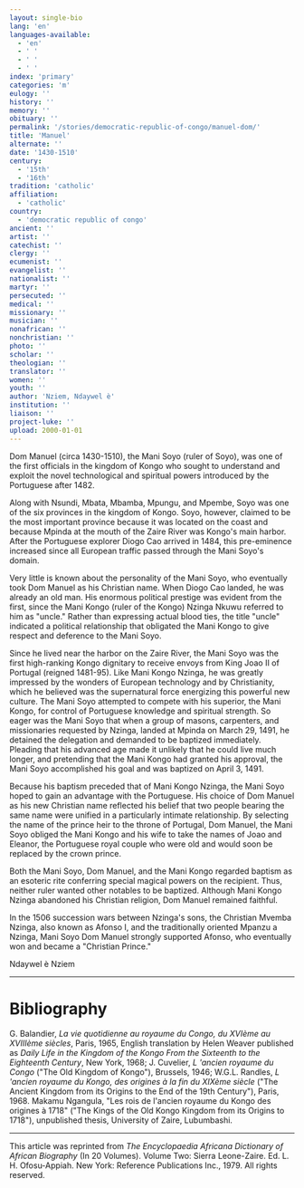 ```yaml
---
layout: single-bio
lang: 'en'
languages-available:
  - 'en'
  - ' '
  - ' '
  - ' '
index: 'primary'
categories: 'm'
eulogy: ''
history: ''
memory: ''
obituary: ''
permalink: '/stories/democratic-republic-of-congo/manuel-dom/'
title: 'Manuel'
alternate: ''
date: '1430-1510'
century:
  - '15th'
  - '16th'
tradition: 'catholic'
affiliation:
  - 'catholic'
country:
  - 'democratic republic of congo'
ancient: ''
artist: ''
catechist: ''
clergy: ''
ecumenist: ''
evangelist: ''
nationalist: ''
martyr: ''
persecuted: ''
medical: ''
missionary: ''
musician: ''
nonafrican: ''
nonchristian: ''
photo: ''
scholar: ''
theologian: ''
translator: ''
women: ''
youth: ''
author: 'Nziem, Ndaywel è'
institution: ''
liaison: ''
project-luke: ''
upload: 2000-01-01
---
```



Dom Manuel (circa 1430-1510), the Mani Soyo (ruler of Soyo), was one of the first officials in the kingdom of Kongo who sought to understand and exploit the novel technological and spiritual powers introduced by the Portuguese after 1482.

Along with Nsundi, Mbata, Mbamba, Mpungu, and Mpembe, Soyo was one of the six provinces in the kingdom of Kongo. Soyo, however, claimed to be the most important province because it was located on the coast and because Mpinda at the mouth of the Zaire River was Kongo's main harbor. After the Portuguese explorer Diogo Cao arrived in 1484, this pre-eminence increased since all European traffic passed through the Mani Soyo's domain.

Very little is known about the personality of the Mani Soyo, who eventually took Dom Manuel as his Christian name. When Diogo Cao landed, he was already an old man. His enormous political prestige was evident from the first, since the Mani Kongo (ruler of the Kongo) Nzinga Nkuwu referred to him as "uncle." Rather than expressing actual blood ties, the title "uncle" indicated a political relationship that obligated the Mani Kongo to give respect and deference to the Mani Soyo.

Since he lived near the harbor on the Zaire River, the Mani Soyo was the first high-ranking Kongo dignitary to receive envoys from King Joao II of Portugal (reigned 1481-95). Like Mani Kongo Nzinga, he was greatly impressed by the wonders of European technology and by Christianity, which he believed was the supernatural force energizing this powerful new culture. The Mani Soyo attempted to compete with his superior, the Mani Kongo, for control of Portuguese knowledge and spiritual strength. So eager was the Mani Soyo that when a group of masons, carpenters, and missionaries requested by Nzinga, landed at Mpinda on March 29, 1491, he detained the delegation and demanded to be baptized immediately. Pleading that his advanced age made it unlikely that he could live much longer, and pretending that the Mani Kongo had granted his approval, the Mani Soyo accomplished his goal and was baptized on April 3, 1491.

Because his baptism preceded that of Mani Kongo Nzinga, the Mani Soyo hoped to gain an advantage with the Portuguese. His choice of Dom Manuel as his new Christian name reflected his belief that two people bearing the same name were unified in a particularly intimate relationship. By selecting the name of the prince heir to the throne of Portugal, Dom Manuel, the Mani Soyo obliged the Mani Kongo and his wife to take the names of Joao and Eleanor, the Portuguese royal couple who were old and would soon be replaced by the crown prince.

Both the Mani Soyo, Dom Manuel, and the Mani Kongo regarded baptism as an esoteric rite conferring special magical powers on the recipient. Thus, neither ruler wanted other notables to be baptized. Although Mani Kongo Nzinga abandoned his Christian religion, Dom Manuel remained faithful.

In the 1506 succession wars between Nzinga's sons, the Christian Mvemba Nzinga, also known as Afonso I, and the traditionally oriented Mpanzu a Nzinga, Mani Soyo Dom Manuel strongly supported Afonso, who eventually won and became a "Christian Prince."

Ndaywel è Nziem

---

# Bibliography

G. Balandier, *La vie quotidienne au royaume du Congo, du XVIème au XVIIIème siècles*, Paris, 1965, English translation by Helen Weaver published as *Daily Life in the Kingdom of the Kongo From the Sixteenth to the Eighteenth Century*, New York, 1968; J. Cuvelier, *L 'ancien royaume du Congo* ("The Old Kingdom of Kongo"), Brussels, 1946; W.G.L. Randles, *L 'ancien royaume du Kongo, des origines  à  la fin du XIXème siècle* ("The Ancient Kingdom from its Origins to the End of the 19th Century"), Paris, 1968. Makamu Ngangula, "Les rois de l'ancien royaume du Kongo des origines à 1718" ("The Kings of the Old Kongo Kingdom from its Origins to 1718"), unpublished thesis, University of Zaire, Lubumbashi.

---

This article was reprinted from *The Encyclopaedia Africana Dictionary of African Biography* (In 20 Volumes). Volume Two: Sierra Leone-Zaire. Ed. L. H. Ofosu-Appiah. New York: Reference Publications Inc., 1979.  All rights reserved.